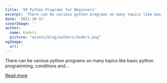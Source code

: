 ```yaml
---
title: '99 Python Programs for Beginners'
excerpt: 'There can be various python programs on many topics like basic python programming, conditions and...'
date: '2021-10-31'
coverImage: ''
author:
  name: Koders
  picture: "assets/blog/authors/koders.png"
ogImage:
  url: ''
---
```


There can be various python programs on many topics like basic python programming, conditions and...

[Read more](https://dev.to/rrtutors/99-python-programs-for-beginners-3k1j)
